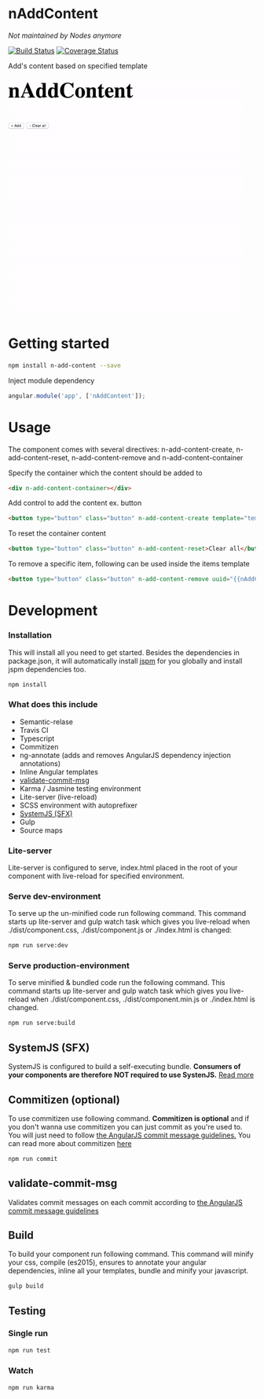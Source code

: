 # nAddContent
_Not maintained by Nodes anymore_

[![Build Status](https://travis-ci.org/nodes-frontend/nAddContent.svg?branch=master)](https://travis-ci.org/nodes-frontend/nAddContent) [![Coverage Status](https://coveralls.io/repos/github/nodes-frontend/nAddContent/badge.svg?branch=master)](https://coveralls.io/github/nodes-frontend/nAddContent?branch=master)

Add's content based on specified template

![Screencapture GIF](https://raw.githubusercontent.com/nodes-frontend/nAddContent/master/demo.gif)

# Getting started
```bash
npm install n-add-content --save
```
Inject module dependency

```js
angular.module('app', ['nAddContent']);
```

# Usage
The component comes with several directives: n-add-content-create, n-add-content-reset, n-add-content-remove and n-add-content-container 

Specify the container which the content should be added to
```html
<div n-add-content-container></div>
```

Add control to add the content ex. button

```html
<button type="button" class="button" n-add-content-create template="template.html">+ Add</button>
```

To reset the container content 
```html
<button type="button" class="button" n-add-content-reset>Clear all</button>
```

To remove a specific item, following can be used inside the items template
```html
<button type="button" class="button" n-add-content-remove uuid="{{nAddContentItem.uuid}}">Remove</button>
```

# Development

### Installation
This will install all you need to get started. Besides the dependencies in package.json, it will automatically install [jspm](http://jspm.io/) for you globally and install jspm dependencies too.  
```bash
npm install
```

### What does this include
  * Semantic-relase
  * Travis CI
  * Typescript
  * Commitizen
  * ng-annotate (adds and removes AngularJS dependency injection annotations)
  * Inline Angular templates
  * [validate-commit-msg](https://github.com/Frikki/validate-commit-message)
  * Karma / Jasmine testing environment
  * Lite-server (live-reload)
  * SCSS environment with autoprefixer
  * [SystemJS (SFX)](https://github.com/systemjs/builder#self-executing-sfx-bundles)
  * Gulp
  * Source maps

### Lite-server
Lite-server is configured to serve, index.html placed in the root of your component with live-reload for specified environment.
### Serve dev-environment
To serve up the un-minified code run following command. This command starts up lite-server and gulp watch task which gives you live-reload when ./dist/component.css, ./dist/component.js or ./index.html is changed:

```bash
npm run serve:dev
```
### Serve production-environment
To serve minified & bundled code run the following command. This command starts up lite-server and gulp watch task which gives you live-reload when ./dist/component.css, ./dist/component.min.js or ./index.html is changed.

```bash
npm run serve:build
```
## SystemJS (SFX)
SystemJS is configured to build a self-executing bundle. **Consumers of your components are therefore NOT required to use SystenJS.** [Read more](https://github.com/systemjs/builder#self-executing-sfx-bundles)
## Commitizen (optional)
To use commitizen use following command. **Commitizen is optional** and if you don't wanna use commitizen you can just commit as you're used to. You will just need to follow [the AngularJS commit message guidelines.](https://docs.google.com/document/d/1rk04jEuGfk9kYzfqCuOlPTSJw3hEDZJTBN5E5f1SALo)
You can read more about commitizen [here](https://commitizen.github.io/cz-cli/)

```bash
npm run commit
```
## validate-commit-msg
Validates commit messages on each commit according to [the AngularJS commit message guidelines](https://docs.google.com/document/d/1rk04jEuGfk9kYzfqCuOlPTSJw3hEDZJTBN5E5f1SALo)
## Build
To build your component run following command. This command will minify your css, compile (es2015), ensures to annotate your angular dependencies, inline all your templates, bundle and minify your javascript.

```bash
gulp build
```
## Testing

### Single run
```bash
npm run test
```
### Watch
```bash
npm run karma
```
